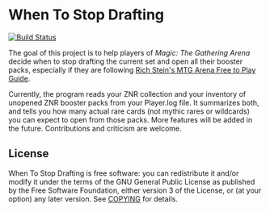 # When To Stop Drafting

[![Build Status](https://travis-ci.com/dglynch/WhenToStopDrafting.svg?branch=master)](https://travis-ci.com/dglynch/WhenToStopDrafting)

The goal of this project is to help players of *Magic: The Gathering Arena* decide when to stop drafting the current
set and open all their booster packs, especially if they are following
[Rich Stein's MTG Arena Free to Play Guide](https://www.hipstersofthecoast.com/2020/09/mtg-arena-zendikar-rising-free-to-play-guide/).

Currently, the program reads your ZNR collection and your inventory of unopened ZNR booster packs from your Player.log
file. It summarizes both, and tells you how many actual rare cards (not mythic rares or wildcards) you can expect to
open from those packs. More features will be added in the future. Contributions and criticism are welcome.

## License

When To Stop Drafting is free software: you can redistribute it and/or modify
it under the terms of the GNU General Public License as published by the Free
Software Foundation, either version 3 of the License, or (at your option) any
later version. See [COPYING](COPYING) for details.
